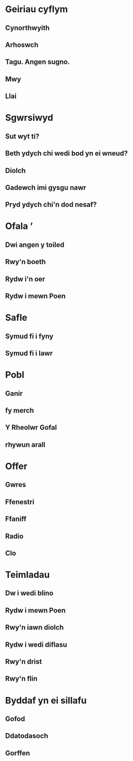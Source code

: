 # Geiriau cyflym

## Cynorthwyith

## Arhoswch

## Tagu. Angen sugno.

## Mwy

## Llai

# Sgwrsiwyd

## Sut wyt ti?

## Beth ydych chi wedi bod yn ei wneud?

## Diolch

## Gadewch imi gysgu nawr

## Pryd ydych chi'n dod nesaf?

# Ofala ’

## Dwi angen y toiled

## Rwy'n boeth

## Rydw i'n oer

## Rydw i mewn Poen

# Safle

## Symud fi i fyny

## Symud fi i lawr

# Pobl

## Ganir

## fy merch

## Y Rheolwr Gofal

## rhywun arall

# Offer

## Gwres

## Ffenestri

## Ffaniff

## Radio

## Clo

# Teimladau

## Dw i wedi blino

## Rydw i mewn Poen

## Rwy'n iawn diolch

## Rydw i wedi diflasu

## Rwy'n drist

## Rwy'n flin

# Byddaf yn ei sillafu <meta data-spell-branch="" data-spell-update-dyn-onchange="">

##  <meta data-dyn="spell-word-prediction" data-words-file="../Spell_Prediction/bncfrequency.json" data-max-nodes="3" data-predict-after-n-chars="3">

##  <meta data-dyn="spell-letter-prediction" data-words-file="../Spell_Prediction/bncfrequency.json">

## Gofod <meta data-spell-letter=" ">

## Ddatodasoch <meta data-spell-delchar="">

## Gorffen <meta data-spell-finish="">

